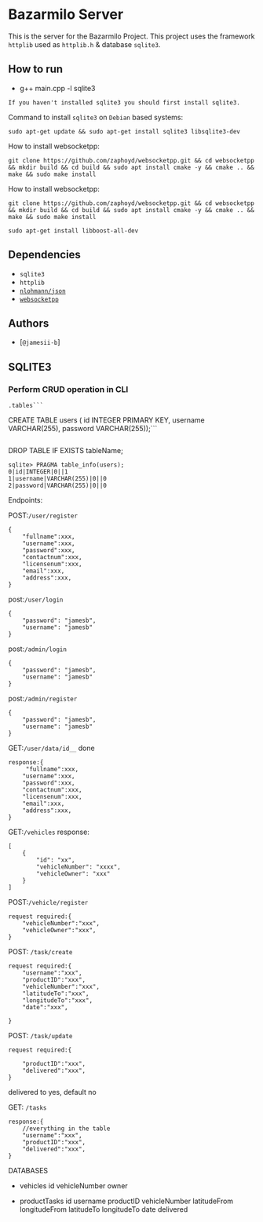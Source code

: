 # Bazarmilo Server
This is the server for the Bazarmilo Project. This project uses the framework `httplib` used as `httplib.h` & database `sqlite3`.

## How to run
- g++ main.cpp  -l sqlite3
```
If you haven't installed sqlite3 you should first install sqlite3.
```
Command to install `sqlite3` on `Debian` based systems:
```
sudo apt-get update && sudo apt-get install sqlite3 libsqlite3-dev
```
How to install websocketpp:
```
git clone https://github.com/zaphoyd/websocketpp.git && cd websocketpp && mkdir build && cd build && sudo apt install cmake -y && cmake .. && make && sudo make install
```
How to install websocketpp:
```
git clone https://github.com/zaphoyd/websocketpp.git && cd websocketpp && mkdir build && cd build && sudo apt install cmake -y && cmake .. && make && sudo make install
```
```
sudo apt-get install libboost-all-dev
```
## Dependencies
- `sqlite3`
- `httplib`
- [`nlohmann/json`]("https://github.com/nlohmann/json/blob/develop/single_include/nlohmann/json.hpp")
- [`websocketpp`]("https://github.com/zaphoyd/websocketpp.git")


## Authors
- [`@jamesii-b`]


## SQLITE3

### Perform CRUD operation in CLI

```
.tables```

```
CREATE TABLE users ( id INTEGER PRIMARY KEY,
    username VARCHAR(255),
    password VARCHAR(255));```
```

```
DROP TABLE IF EXISTS tableName;

```
sqlite> PRAGMA table_info(users);
0|id|INTEGER|0||1
1|username|VARCHAR(255)|0||0
2|password|VARCHAR(255)|0||0
```

Endpoints:

POST:`/user/register` 
```
{
    "fullname":xxx,
    "username":xxx,
    "password":xxx,
    "contactnum":xxx,
    "licensenum":xxx,
    "email":xxx,
    "address":xxx,
}
```

post:`/user/login`
```
{
    "password": "jamesb",
    "username": "jamesb"
}
```

post:`/admin/login`
```
{
    "password": "jamesb",
    "username": "jamesb"
}
```
post:`/admin/register`
```
{
    "password": "jamesb",
    "username": "jamesb"
}
```

GET:`/user/data/id__` done
```
response:{
     "fullname":xxx,
    "username":xxx,
    "password":xxx,
    "contactnum":xxx,
    "licensenum":xxx,
    "email":xxx,
    "address":xxx,
}
```

GET:`/vehicles`
response:
```
[
    {
        "id": "xx",
        "vehicleNumber": "xxxx",
        "vehicleOwner": "xxx"
    }
]
```

POST:`/vehicle/register`
```
request required:{
    "vehicleNumber":"xxx",
    "vehicleOwner":"xxx",
}
```

POST: `/task/create`
```
request required:{
    "username":"xxx",
    "productID":"xxx",
    "vehicleNumber":"xxx",
    "latitudeTo":"xxx",
    "longitudeTo":"xxx",
    "date":"xxx",

}
```

POST: `/task/update`
```
request required:{
    
    "productID":"xxx",
    "delivered":"xxx",
}
```
delivered to yes, default no

GET: `/tasks`
```
response:{
    //everything in the table
    "username":"xxx",
    "productID":"xxx",
    "delivered":"xxx",
}
```

DATABASES

- vehicles
    id
    vehicleNumber
    owner

- productTasks
    id
    username
    productID
    vehicleNumber
    latitudeFrom
    longitudeFrom
    latitudeTo
    longitudeTo
    date
    delivered
